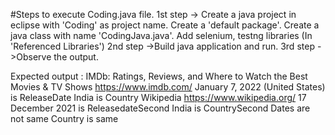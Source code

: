 #Steps to execute Coding.java file.
1st step -> Create a java project in eclipse with 'Coding' as project name. Create a 'default package'. Create a java class with name 'CodingJava.java'. Add selenium, testng libraries (In 'Referenced Libraries')
2nd step ->Build java application and run.
3rd step ->Observe the output.



Expected output :
IMDb: Ratings, Reviews, and Where to Watch the Best Movies & TV Shows
https://www.imdb.com/
January 7, 2022 (United States) is ReleaseDate
India is Country
Wikipedia
https://www.wikipedia.org/
17 December 2021 is ReleasedateSecond
India is CountrySecond
Dates are not same
Country is same

